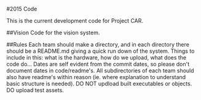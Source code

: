 #2015 Code

This is the current development code for Project CAR.

##Vision
Code for the vision system.

##Rules
Each team should make a directory, and in each directory there should be a README.md
giving a quick run down of the system. Things to include in this: what is the hardware,
how do we upload, what does the code do... Dates are self evident from the commit dates,
so please don't document dates in code/readme's. All subdirectories of each team should
also have readme's within reason (ie. where explanation to understand basic structure
is needed). DO NOT updload built executables or objects. DO upload test assets.
